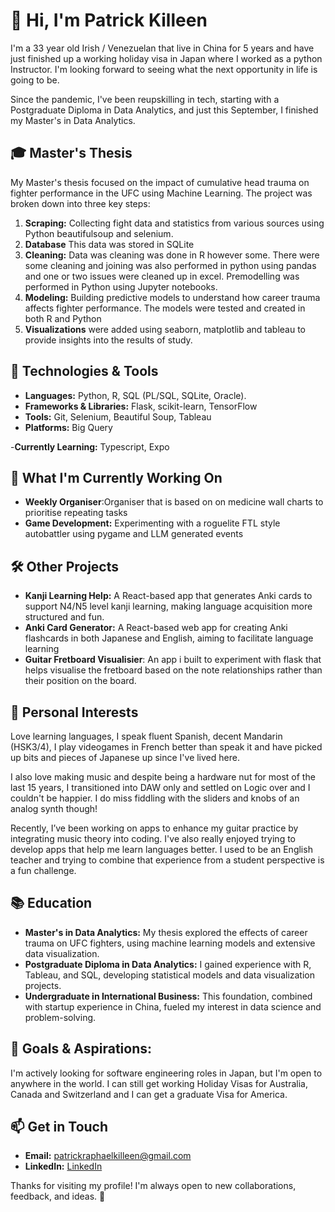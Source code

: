 # 👋 Hi, I'm Patrick Killeen

I'm a 33 year old Irish / Venezuelan that live in China for 5 years and have just finished up a working holiday visa in Japan where I worked as a python Instructor. I'm looking forward to seeing what the next opportunity in life is going to be. 


Since the pandemic, I've been reupskilling in tech, starting with a Postgraduate Diploma in Data Analytics, and just this September, I finished my Master's in Data Analytics.

## 🎓 Master's Thesis
My Master's thesis focused on the impact of cumulative head trauma on fighter performance in the UFC using Machine Learning. The project was broken down into three key steps:

1. **Scraping:** Collecting fight data and statistics from various sources using Python beautifulsoup and selenium.
2. **Database** This data was stored in SQLite
3. **Cleaning:** Data was cleaning was done in R however some. There were some cleaning and joining was also performed in python using pandas and one or two issues were cleaned up in excel. Premodelling was performed in Python using Jupyter notebooks.
4. **Modeling:** Building predictive models to understand how career trauma affects fighter performance. The models were tested and created in both R and Python
5. **Visualizations** were added using seaborn, matplotlib and tableau to provide insights into the results of study.

## 🔧 Technologies & Tools
- **Languages:** Python, R,  SQL (PL/SQL, SQLite, Oracle).
- **Frameworks & Libraries:** Flask, scikit-learn, TensorFlow
- **Tools:** Git, Selenium, Beautiful Soup, Tableau
- **Platforms:** Big Query

-**Currently Learning:** Typescript, Expo

## 🌱 What I'm Currently Working On
- **Weekly Organiser**:Organiser that is based on on medicine wall charts to prioritise repeating tasks
- **Game Development:** Experimenting with a roguelite FTL style autobattler using pygame and LLM generated events

## 🛠️ Other Projects
- **Kanji Learning Help:** A React-based app that generates Anki cards to support N4/N5 level kanji learning, making language acquisition more structured and fun.
- **Anki Card Generator:** A React-based web app for creating Anki flashcards in both Japanese and English, aiming to facilitate language learning
- **Guitar Fretboard Visualisier**: An app i built to experiment with flask that helps visualise the fretboard based on the note relationships rather than their position on the board.


## 🎸 Personal Interests

Love learning languages, I speak fluent Spanish, decent Mandarin (HSK3/4), I play videogames in French better than speak it and have picked up bits and pieces of Japanese up since I've lived here.

I also love making music and despite being a hardware nut for most of the last 15 years, I transitioned into DAW only and settled on Logic over and I couldn't be happier. I do miss fiddling with the sliders and knobs of an analog synth though! 

Recently, I’ve been working on apps to enhance my guitar practice by integrating music theory into coding. I've also really enjoyed trying to develop apps that help me learn languages better. I used to be an English teacher and trying to combine that experience from a student perspective is a fun challenge. 

## 📚 Education
- **Master's in Data Analytics:** My thesis explored the effects of career trauma on UFC fighters, using machine learning models and extensive data visualization.
- **Postgraduate Diploma in Data Analytics:** I gained experience with R, Tableau, and SQL, developing statistical models and data visualization projects.
- **Undergraduate in International Business:** This foundation, combined with startup experience in China, fueled my interest in data science and problem-solving.

## 🎯 Goals & Aspirations: 
I'm actively looking for software engineering roles in Japan, but I'm open to anywhere in the world. I can still get working Holiday Visas for Australia, Canada and Switzerland and I can get a graduate Visa for America.

## 📫 Get in Touch
- **Email:** patrickraphaelkilleen@gmail.com
- **LinkedIn:** [LinkedIn]([www.linkedin.com/in/patrickrk](https://www.linkedin.com/in/patrickrk/))

Thanks for visiting my profile! I'm always open to new collaborations, feedback, and ideas. 🚀
